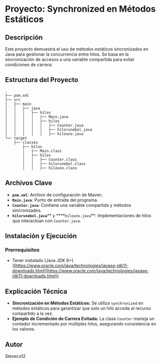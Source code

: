 # Proyecto: Synchronized en Métodos Estáticos

## Descripción

Este proyecto demuestra el uso de métodos estáticos sincronizados en Java para gestionar la concurrencia entre hilos. Se basa en la sincronización de accesos a una variable compartida para evitar condiciones de carrera.

## Estructura del Proyecto

```
.
├── pom.xml
├── src
│   ├── main
│   │   ├── java
│   │   │   ├── hilos
│   │   │   │   ├── Main.java
│   │   │   │   ├── hilos
│   │   │   │   │   ├── Counter.java
│   │   │   │   │   ├── hilorunebol.java
│   │   │   │   │   ├── hilouno.java
└── target
    ├── classes
        ├── hilos
        │   ├── Main.class
        │   ├── hilos
        │   │   ├── Counter.class
        │   │   ├── hilorunebol.class
        │   │   ├── hilouno.class
```

## Archivos Clave

- **`pom.xml`**: Archivo de configuración de Maven.
- **`Main.java`**: Punto de entrada del programa.
- **`Counter.java`**: Contiene una variable compartida y métodos sincronizados.
- **`hilorunebol.java`**\*\* y \*\*\*\*`hilouno.java`\*\*: Implementaciones de hilos que interactúan con `Counter.java`.

## Instalación y Ejecución

### Prerrequisitos

- Tener instalado [Java JDK 8+] ([https://www.oracle.com/java/technologies/javase-jdk11-downloads.html](https://www.oracle.com/java/technologies/javase-jdk11-downloads.html))

## Explicación Técnica

- **Sincronización en Métodos Estáticos:** Se utiliza `synchronized` en métodos estáticos para garantizar que solo un hilo acceda al recurso compartido a la vez.
- **Ejemplo de Condición de Carrera Evitada:** La clase `Counter` maneja un contador incrementado por múltiples hilos, asegurando consistencia en los valores.

## Autor

Steveco12

##

